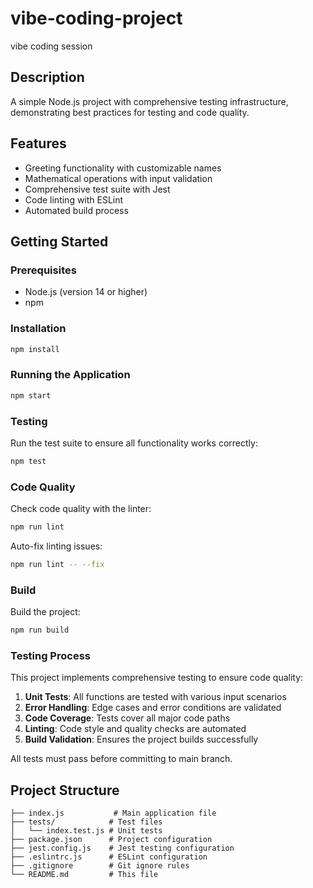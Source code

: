 # vibe-coding-project
vibe coding session

## Description
A simple Node.js project with comprehensive testing infrastructure, demonstrating best practices for testing and code quality.

## Features
- Greeting functionality with customizable names
- Mathematical operations with input validation
- Comprehensive test suite with Jest
- Code linting with ESLint
- Automated build process

## Getting Started

### Prerequisites
- Node.js (version 14 or higher)
- npm

### Installation
```bash
npm install
```

### Running the Application
```bash
npm start
```

### Testing
Run the test suite to ensure all functionality works correctly:
```bash
npm test
```

### Code Quality
Check code quality with the linter:
```bash
npm run lint
```

Auto-fix linting issues:
```bash
npm run lint -- --fix
```

### Build
Build the project:
```bash
npm run build
```

### Testing Process
This project implements comprehensive testing to ensure code quality:

1. **Unit Tests**: All functions are tested with various input scenarios
2. **Error Handling**: Edge cases and error conditions are validated
3. **Code Coverage**: Tests cover all major code paths
4. **Linting**: Code style and quality checks are automated
5. **Build Validation**: Ensures the project builds successfully

All tests must pass before committing to main branch.

## Project Structure
```
├── index.js           # Main application file
├── tests/            # Test files
│   └── index.test.js # Unit tests
├── package.json      # Project configuration
├── jest.config.js    # Jest testing configuration
├── .eslintrc.js      # ESLint configuration
├── .gitignore        # Git ignore rules
└── README.md         # This file
```
